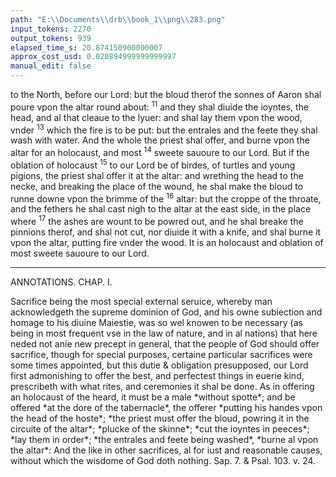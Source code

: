 ```yaml
---
path: "E:\\Documents\\drb\\book_1\\png\\283.png"
input_tokens: 2270
output_tokens: 939
elapsed_time_s: 20.874150900000007
approx_cost_usd: 0.020894999999999997
manual_edit: false
---
```

to the North, before our Lord: but the bloud therof the
sonnes of Aaron shal poure vpon the altar round about:
<sup>11</sup> and they shal diuide the ioyntes, the head, and al that
cleaue to the lyuer: and shal lay them vpon the wood, vnder
<sup>13</sup> which the fire is to be put: but the entrales and the feete
they shal wash with water. And the whole the priest shal
offer, and burne vpon the altar for an holocaust, and most
<sup>14</sup> sweete sauoure to our Lord. But if the oblation of holocaust
<sup>15</sup> to our Lord be of birdes, of turtles and young pigions, the
priest shal offer it at the altar: and wrething the head to
the necke, and breaking the place of the wound, he shal
make the bloud to runne downe vpon the brimme of the
<sup>16</sup> altar: but the croppe of the throate, and the fethers he
shal cast nigh to the altar at the east side, in the place where
<sup>17</sup> the ashes are wount to be powred out, and he shal breake
the pinnions therof, and shal not cut, nor diuide it with a
knife, and shal burne it vpon the altar, putting fire vnder
the wood. It is an holocaust and oblation of most sweete
sauoure to our Lord.

<hr>

ANNOTATIONS.
CHAP. I.

<aside>Sacrifice being the most special external seruice, whereby man acknowledgeth the supreme dominion of God, and his owne subiection and homage to his diuine Maiestie, was so wel knowen to be necessary (as being in most frequent vse in the law of nature, and in al nations) that here neded not anie new precept in general, that the people of God should offer sacrifice, though for special purposes, certaine particular sacrifices were some times appointed, but this dutie & obligation presupposed, our Lord first admonishing to offer the best, and perfectest things in euerie kind, prescribeth with what rites, and ceremonies it shal be done. As in offering an holocaust of the heard, it must be a male *without spotte*; and be offered *at the dore of the tabernacle*, the offerer *putting his handes vpon the head of the hoste*; *the priest must offer the bloud, powring it in the circuite of the altar*; *plucke of the skinne*; *cut the ioyntes in peeces*; *lay them in order*; *the entrales and feete being washed*, *burne al vpon the altar*: And the like in other sacrifices, al for iust and reasonable causes, without which the wisdome of God doth nothing. Sap. 7. & Psal. 103. v. 24.</aside>

[^1]: *The man that shal offer*] Sacrifice pre-supposed to be necessary, God prescribeth the rites to be obserued ther-in.

[^2]: *An holocaust*] In respect of diuers things offered, the diuers maner, and causes of offering, there were manie sortes of Sacrifices: but al are reduced to three kindes. The first was Holocaust, in which al was burned in the honour of God, and resolued into vapour, which ascendeth vpward: in signe that al we haue is of God. The second was Sacrifice for sinne, & that of diuers sortes, for the varietie of sinnes and persons; and part of this sacrifice was burned, the other part belonged to the Priests. The third was Pacifique sacrifice, wher-of one part was burnt, an other pertayned to the Priests, and an other to them that gaue the oblation. And of this kinde there were two sortes, one of